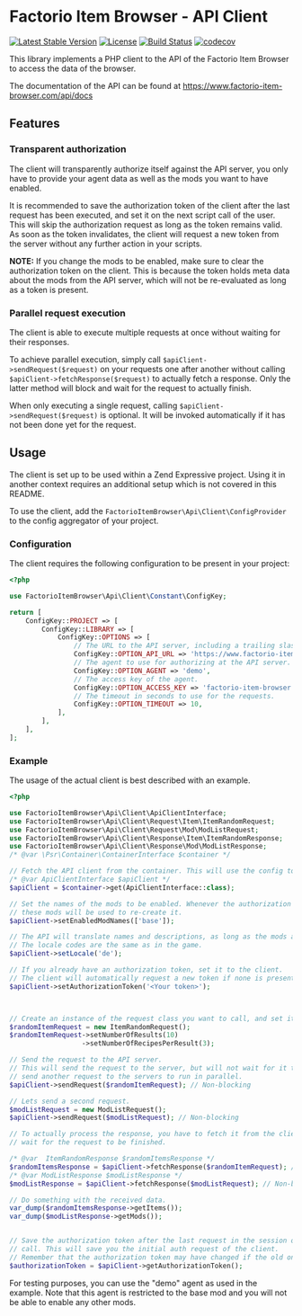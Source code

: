 # Factorio Item Browser - API Client

[![Latest Stable Version](https://poser.pugx.org/factorio-item-browser/api-client/v/stable)](https://packagist.org/packages/factorio-item-browser/api-client) 
[![License](https://poser.pugx.org/factorio-item-browser/api-client/license)](https://packagist.org/packages/factorio-item-browser/api-client) 
[![Build Status](https://travis-ci.org/factorio-item-browser/api-client.svg?branch=master)](https://travis-ci.org/factorio-item-browser/api-client) 
[![codecov](https://codecov.io/gh/factorio-item-browser/api-client/branch/master/graph/badge.svg)](https://codecov.io/gh/factorio-item-browser/api-client)

This library implements a PHP client to the API of the Factorio Item Browser to access the data of the browser.

The documentation of the API can be found at https://www.factorio-item-browser.com/api/docs

## Features

### Transparent authorization

The client will transparently authorize itself against the API server, you only have to provide your agent data as well
as the mods you want to have enabled. 

It is recommended to save the authorization token of the client after the last request has been executed, and set it
on the next script call of the user. This will skip the authorization request as long as the token remains valid. As 
soon as the token invalidates, the client will request a new token from the server without any further action in your
scripts.

**NOTE:** If you change the mods to be enabled, make sure to clear the authorization token on the client. This is because 
the token holds meta data about the mods from the API server, which will not be re-evaluated as long as a token is 
present.

### Parallel request execution

The client is able to execute multiple requests at once without waiting for their responses. 

To achieve parallel execution, simply call `$apiClient->sendRequest($request)` on your requests one after another 
without calling `$apiClient->fetchResponse($request)` to actually fetch a response. Only the latter method will block
and wait for the request to actually finish. 

When only executing a single request, calling `$apiClient->sendRequest($request)` is optional. It will be invoked 
automatically if it has not been done yet for the request.

## Usage

The client is set up to be used within a Zend Expressive project. Using it in another context requires an additional
setup which is not covered in this README.

To use the client, add the `FactorioItemBrowser\Api\Client\ConfigProvider` to the config aggregator of your project.

### Configuration

The client requires the following configuration to be present in your project:

```php
<?php

use FactorioItemBrowser\Api\Client\Constant\ConfigKey;

return [
    ConfigKey::PROJECT => [
        ConfigKey::LIBRARY => [
            ConfigKey::OPTIONS => [
                // The URL to the API server, including a trailing slash.
                ConfigKey::OPTION_API_URL => 'https://www.factorio-item-browser.com/api/',
                // The agent to use for authorizing at the API server.
                ConfigKey::OPTION_AGENT => 'demo',
                // The access key of the agent.
                ConfigKey::OPTION_ACCESS_KEY => 'factorio-item-browser',
                // The timeout in seconds to use for the requests.
                ConfigKey::OPTION_TIMEOUT => 10,
            ],
        ],
    ],
];
```

### Example

The usage of the actual client is best described with an example.

```php
<?php 

use FactorioItemBrowser\Api\Client\ApiClientInterface;
use FactorioItemBrowser\Api\Client\Request\Item\ItemRandomRequest;
use FactorioItemBrowser\Api\Client\Request\Mod\ModListRequest;
use FactorioItemBrowser\Api\Client\Response\Item\ItemRandomResponse;
use FactorioItemBrowser\Api\Client\Response\Mod\ModListResponse;
/* @var \Psr\Container\ContainerInterface $container */

// Fetch the API client from the container. This will use the config to initialize it.
/* @var ApiClientInterface $apiClient */
$apiClient = $container->get(ApiClientInterface::class);

// Set the names of the mods to be enabled. Whenever the authorization token times out,
// these mods will be used to re-create it.
$apiClient->setEnabledModNames(['base']);

// The API will translate names and descriptions, as long as the mods are providing them.
// The locale codes are the same as in the game.
$apiClient->setLocale('de');

// If you already have an authorization token, set it to the client.
// The client will automatically request a new token if none is present or the old one timed out.
$apiClient->setAuthorizationToken('<Your token>');



// Create an instance of the request class you want to call, and set its parameters.
$randomItemRequest = new ItemRandomRequest();
$randomItemRequest->setNumberOfResults(10)
                  ->setNumberOfRecipesPerResult(3);

// Send the request to the API server.
// This will send the request to the server, but will not wait for it to finish. So you can
// send another request to the servers to run in parallel.
$apiClient->sendRequest($randomItemRequest); // Non-blocking

// Lets send a second request.
$modListRequest = new ModListRequest();
$apiClient->sendRequest($modListRequest); // Non-blocking

// To actually process the response, you have to fetch it from the client. This method will actually
// wait for the request to be finished.

/* @var  ItemRandomResponse $randomItemsResponse */
$randomItemsResponse = $apiClient->fetchResponse($randomItemRequest); // Blocking 
/* @var ModListResponse $modListResponse */
$modListResponse = $apiClient->fetchResponse($modListRequest); // Non-blocking

// Do something with the received data.
var_dump($randomItemsResponse->getItems());
var_dump($modListResponse->getMods());


// Save the authorization token after the last request in the session or somewhere and re-use it on the next script
// call. This will save you the initial auth request of the client.
// Remember that the authorization token may have changed if the old one timed out.
$authorizationToken = $apiClient->getAuthorizationToken();
```

For testing purposes, you can use the "demo" agent as used in the example. Note that this agent is restricted to the 
base mod and you will not be able to enable any other mods.
